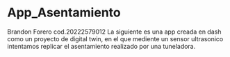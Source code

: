 # App_Asentamiento
Brandon Forero cod.20222579012
La siguiente es una app creada en dash como un proyecto de digital twin, en el que mediente un sensor ultrasonico intentamos replicar el asentamiento realizado por una tuneladora.
